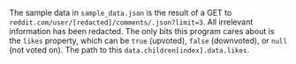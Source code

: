 The sample data in `sample_data.json` is the result of a GET to `reddit.com/user/[redacted]/comments/.json?limit=3`. All irrelevant information has been redacted.
The only bits this program cares about is the `likes` property, which can be `true` (upvoted), `false` (downvoted), or `null` (not voted on).
The path to this `data.children[index].data.likes`.